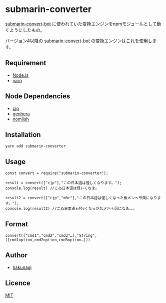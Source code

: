 # submarin-converter
[submarin-convert-bot](https://github.com/Submarinonline/submarin-convert-bot)
に使われていた変換エンジンをnpmモジュールとして動くようにしたもの。

バージョン4以降の
[submarin-convert-bot](https://github.com/Submarinonline/submarin-convert-bot)
の変換エンジンはこれを使用します。

## Requirement
* [Node.js](https://github.com/nodejs/node)
* [yarn](https://yarnpkg.com)

## Node Dependencies
* [cjp](https://www.npmjs.com/package/cjp)
* [genhera](https://www.npmjs.com/package/genhera)
* [nomlish](https://www.npmjs.com/package/nomlish)

## Installation
```
yarn add submarin-converter
```

## Usage
```
const convert = require("submarin-converter");

result = convert(["cjp"],"この日本語は怪しくなります。");
console.log(result) //こゐ日本语は怪レㄑなゑ。

result2 = convert(["cjp","mhr"],"この日本語は怪しくなった後メンヘラ風になります。");
console.log(result2) //こゐ日本语ゎ怪ﾚㄑなっだ后〆ｿﾍぅ风になゑ。。。
```

## Format
```
convert(["cmd1","cmd2","cmd3"…],"String",([cmd1option,cmd2option,cmd3option…]))
```

## Author
* [hakunagi](https://github.com/hakunagi)

## Licence
[MIT](https://github.com/Submarinonline/submarin-converter/blob/main/LICENSE)